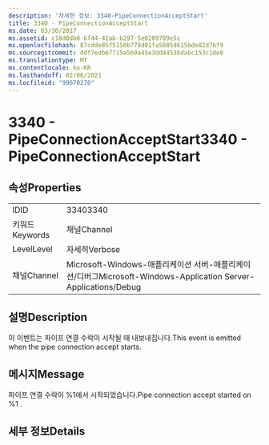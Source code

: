 ```yaml
---
description: '자세한 정보: 3340-PipeConnectionAcceptStart'
title: 3340 - PipeConnectionAcceptStart
ms.date: 03/30/2017
ms.assetid: c18d0db8-6f44-42ab-b297-5e0209789e5c
ms.openlocfilehash: 87cdde85f5150b778d01fa5885d615bde82d7bf9
ms.sourcegitcommit: ddf7edb67715a5b9a45e3dd44536dabc153c1de0
ms.translationtype: MT
ms.contentlocale: ko-KR
ms.lasthandoff: 02/06/2021
ms.locfileid: "99670270"
---
```

# <a name="3340---pipeconnectionacceptstart"></a><span data-ttu-id="fda38-103">3340 - PipeConnectionAcceptStart</span><span class="sxs-lookup"><span data-stu-id="fda38-103">3340 - PipeConnectionAcceptStart</span></span>

## <a name="properties"></a><span data-ttu-id="fda38-104">속성</span><span class="sxs-lookup"><span data-stu-id="fda38-104">Properties</span></span>  
  
|||  
|-|-|  
|<span data-ttu-id="fda38-105">ID</span><span class="sxs-lookup"><span data-stu-id="fda38-105">ID</span></span>|<span data-ttu-id="fda38-106">3340</span><span class="sxs-lookup"><span data-stu-id="fda38-106">3340</span></span>|  
|<span data-ttu-id="fda38-107">키워드</span><span class="sxs-lookup"><span data-stu-id="fda38-107">Keywords</span></span>|<span data-ttu-id="fda38-108">채널</span><span class="sxs-lookup"><span data-stu-id="fda38-108">Channel</span></span>|  
|<span data-ttu-id="fda38-109">Level</span><span class="sxs-lookup"><span data-stu-id="fda38-109">Level</span></span>|<span data-ttu-id="fda38-110">자세히</span><span class="sxs-lookup"><span data-stu-id="fda38-110">Verbose</span></span>|  
|<span data-ttu-id="fda38-111">채널</span><span class="sxs-lookup"><span data-stu-id="fda38-111">Channel</span></span>|<span data-ttu-id="fda38-112">Microsoft-Windows-애플리케이션 서버-애플리케이션/디버그</span><span class="sxs-lookup"><span data-stu-id="fda38-112">Microsoft-Windows-Application Server-Applications/Debug</span></span>|  
  
## <a name="description"></a><span data-ttu-id="fda38-113">설명</span><span class="sxs-lookup"><span data-stu-id="fda38-113">Description</span></span>  

 <span data-ttu-id="fda38-114">이 이벤트는 파이프 연결 수락이 시작될 때 내보내집니다.</span><span class="sxs-lookup"><span data-stu-id="fda38-114">This event is emitted when the pipe connection accept starts.</span></span>  
  
## <a name="message"></a><span data-ttu-id="fda38-115">메시지</span><span class="sxs-lookup"><span data-stu-id="fda38-115">Message</span></span>  

 <span data-ttu-id="fda38-116">파이프 연결 수락이 %1에서 시작되었습니다.</span><span class="sxs-lookup"><span data-stu-id="fda38-116">Pipe connection accept started on %1 .</span></span>  
  
## <a name="details"></a><span data-ttu-id="fda38-117">세부 정보</span><span class="sxs-lookup"><span data-stu-id="fda38-117">Details</span></span>
